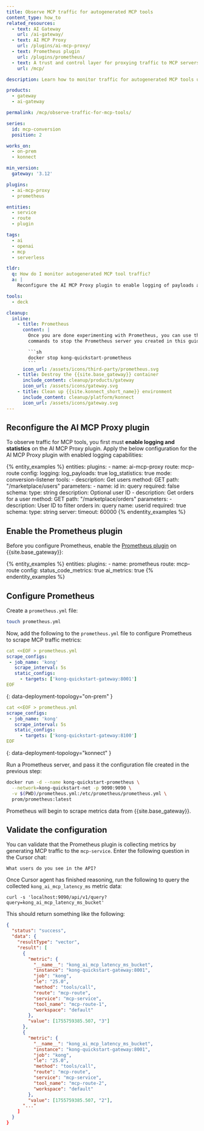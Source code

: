 ```yaml
---
title: Observe MCP traffic for autogenerated MCP tools
content_type: how_to
related_resources:
  - text: AI Gateway
    url: /ai-gateway/
  - text: AI MCP Proxy
    url: /plugins/ai-mcp-proxy/
  - text: Prometheus plugin
    url: /plugins/prometheus/
  - text: A trust and control layer for proxying traffic to MCP servers
    url: /mcp/

description: Learn how to monitor traffic for autogenerated MCP tools using the AI MCP Proxy plugin and Prometheus, so you can track tool usage and latency.

products:
  - gateway
  - ai-gateway

permalink: /mcp/observe-traffic-for-mcp-tools/

series:
  id: mcp-conversion
  position: 2

works_on:
  - on-prem
  - konnect

min_version:
  gateway: '3.12'

plugins:
  - ai-mcp-proxy
  - prometheus

entities:
  - service
  - route
  - plugin

tags:
  - ai
  - openai
  - mcp
  - serverless

tldr:
  q: How do I monitor autogenerated MCP tool traffic?
  a: |
    Reconfigure the AI MCP Proxy plugin to enable logging of payloads and statistics for your MCP tools, then enable the Prometheus plugin to scrape and collect these metrics for monitoring.

tools:
  - deck

cleanup:
  inline:
    - title: Prometheus
      content: |
        Once you are done experimenting with Prometheus, you can use the following
        commands to stop the Prometheus server you created in this guide:

        ```sh
        docker stop kong-quickstart-prometheus
        ```
      icon_url: /assets/icons/third-party/prometheus.svg
    - title: Destroy the {{site.base_gateway}} container
      include_content: cleanup/products/gateway
      icon_url: /assets/icons/gateway.svg
    - title: Clean up {{site.konnect_short_name}} environment
      include_content: cleanup/platform/konnect
      icon_url: /assets/icons/gateway.svg
---
```


## Reconfigure the AI MCP Proxy plugin

To observe traffic for MCP tools, you first must **enable logging and statistics** on the AI MCP Proxy plugin. Apply the below configuration for the AI MCP Proxy plugin with enabled logging capabilities:

{% entity_examples %}
entities:
  plugins:
    - name: ai-mcp-proxy
      route: mcp-route
      config:
        logging:
          log_payloads: true
          log_statistics: true
        mode: conversion-listener
        tools:
        - description: Get users
          method: GET
          path: "/marketplace/users"
          parameters:
          - name: id
            in: query
            required: false
            schema:
              type: string
            description: Optional user ID
        - description: Get orders for a user
          method: GET
          path: "/marketplace/orders"
          parameters:
          - description: User ID to filter orders
            in: query
            name: userid
            required: true
            schema:
              type: string
        server:
          timeout: 60000
{% endentity_examples %}

## Enable the Prometheus plugin

Before you configure Prometheus, enable the [Prometheus plugin](/plugins/prometheus/) on {{site.base_gateway}}:

{% entity_examples %}
entities:
  plugins:
    - name: prometheus
      route: mcp-route
      config:
        status_code_metrics: true
        ai_metrics: true
{% endentity_examples %}

## Configure Prometheus

Create a `prometheus.yml` file:

```sh
touch prometheus.yml
```

Now, add the following to the `prometheus.yml` file to configure Prometheus to scrape MCP traffic metrics:


```yaml
cat <<EOF > prometheus.yml
scrape_configs:
 - job_name: 'kong'
   scrape_interval: 5s
   static_configs:
     - targets: ['kong-quickstart-gateway:8001']
EOF
```
{: data-deployment-topology="on-prem" }

```yaml
cat <<EOF > prometheus.yml
scrape_configs:
 - job_name: 'kong'
   scrape_interval: 5s
   static_configs:
     - targets: ['kong-quickstart-gateway:8100']
EOF
```
{: data-deployment-topology="konnect" }


Run a Prometheus server, and pass it the configuration file created in the previous step:

```sh
docker run -d --name kong-quickstart-prometheus \
  --network=kong-quickstart-net -p 9090:9090 \
  -v $(PWD)/prometheus.yml:/etc/prometheus/prometheus.yml \
  prom/prometheus:latest
```

Prometheus will begin to scrape metrics data from {{site.base_gateway}}.

## Validate the configuration

You can validate that the Prometheus plugin is collecting metrics by generating MCP traffic to the `mcp-service`. Enter the following question in the Cursor chat:

```text
What users do you see in the API?
```

Once Cursor agent has finished reasoning, run the following to query the collected `kong_ai_mcp_latency_ms` metric data:

```
curl -s 'localhost:9090/api/v1/query?query=kong_ai_mcp_latency_ms_bucket'
```

This should return something like the following:

```json
{
  "status": "success",
  "data": {
    "resultType": "vector",
    "result": [
      {
        "metric": {
          "__name__": "kong_ai_mcp_latency_ms_bucket",
          "instance": "kong-quickstart-gateway:8001",
          "job": "kong",
          "le": "25.0",
          "method": "tools/call",
          "route": "mcp-route",
          "service": "mcp-service",
          "tool_name": "mcp-route-1",
          "workspace": "default"
        },
        "value": [1755759385.507, "3"]
      },
      {
        "metric": {
          "__name__": "kong_ai_mcp_latency_ms_bucket",
          "instance": "kong-quickstart-gateway:8001",
          "job": "kong",
          "le": "25.0",
          "method": "tools/call",
          "route": "mcp-route",
          "service": "mcp-service",
          "tool_name": "mcp-route-2",
          "workspace": "default"
        },
        "value": [1755759385.507, "2"],
      "..."
    ]
  }
}
```
